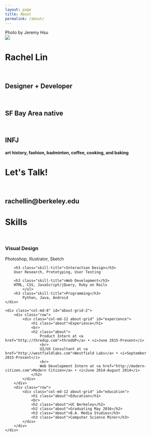 ```yaml
---
layout: page
title: About
permalink: /about/
---
```

<div class="clearfix row">
<div class="col-md-5 profile-image">
	<div class="about-img-caption">Photo by Jeremy Hsu</div>
	<img src="{{ site.baseurl }}/img/about/rachel.jpg" class="img-responsive">
</div>

<div class="col-md-4 about-grid" id="name-card">
	<h1 class="about">Rachel Lin</h1>
	<br>
	<h2 class="about">Designer + Developer</h2>
	<br>
	<h2 class="about">SF Bay Area native</h2>
	<br>
	<h2 class="about">INFJ</h2>
	<h4 class="about"><i class="fa fa-heart fa-fw"></i>  art history, fashion, badminton, coffee, cooking, and baking</h4>
</div>
<div class="col-md-3 about-grid" id="contact">
		<h1 class="about">Let's Talk!</h1>
		<br>
		<h2 class="about">rachellin@berkeley.edu</h2>
	</div>	

</div>

<div class="clearfix row">
	<div class="col-md-4 about-grid" id="skills">
		<h1 class="about">Skills</h1>
		<br>
		<h3 class="skill-title">Visual Design</h3>
		Photoshop, Illustrator, Sketch
			
		<h3 class="skill-title">Interaction Design</h3>
		User Research, Prototyping, User Testing

		<h3 class="skill-title">Web Development</h3>
		HTML, CSS, JavaScript/jQuery, Ruby on Rails
			</ul>
		<h3 class="skill-title">Programming</h3>
			Python, Java, Android
	</div>	

	<div class="col-md-8" id="about-grid-2">
		<div class="row">
			<div class="col-md-12 about-grid" id="experience">
				<h1 class="about">Experience</h1>
				<br>
				<h2 class="about">
					Product Intern at <a href="http://thredup.com">thredUP</a> • <i>June 2015-Present</i>
					<br>
					UI/UX Consultant at <a href="http://westfieldlabs.com">Westfield Labs</a> • <i>September 2015-Present</i>
					<br>
					Web Development Intern at <a href="http://modern-citizen.com">Modern Citizen</a> • <i>June 2014-August 2014</i>
				</h2>
			</div>
		</div>
		<div class="row">
			<div class="col-md-12 about-grid" id="education">
				<h1 class="about">Education</h1>
				<br>
				<h2 class="about">UC Berkeley</h2>
				<h2 class="about">Graduating May 2016</h2>
				<h3 class="about">B.A. Media Studies</h3>
				<h3 class="about">Computer Science Minor</h3>
			</div>	
		</div>
	</div>		
</div>